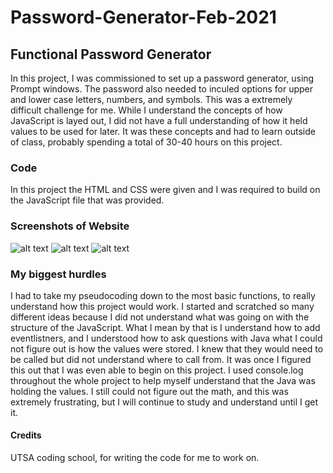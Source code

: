 # Password-Generator-Feb-2021

## Functional Password Generator

In this project, I was commissioned to set up a password generator, using Prompt windows.  The password also needed to inculed options for upper and lower case letters, numbers, and symbols. This was a extremely difficult challenge for me.  While I understand the concepts of how JavaScript is layed out, I did not have a full understanding of how it held values to be used for later.  It was these concepts and had to learn outside of class, probably spending a total of 30-40 hours on this project.

### Code

In this project the HTML and CSS were given and I was required to build on the JavaScript file that was provided.

### Screenshots of Website

![alt text](assets./PasswordGenerator.png)
![alt text](assets./promptwindow.png)
![alt text](assets./characters.png)

### My biggest hurdles

I had to take my pseudocoding down to the most basic functions, to really understand how this project would work.  I started and scratched so many different ideas because I did not understand what was going on with the structure of the JavaScript.  What I mean by that is I understand how to add eventlistners, and I understood how to ask questions with Java what I could not figure out is how the values were stored.  I knew that they would need to be called but did not understand where to call from.  It was once I figured this out that I was even able to begin on this project.  I used console.log throughout the whole project to help myself understand that the Java was holding the values.  I still could not figure out the math, and this was extremely frustrating, but I will continue to study and understand until I get it.

#### Credits
UTSA coding school, for writing the code for me to work on.